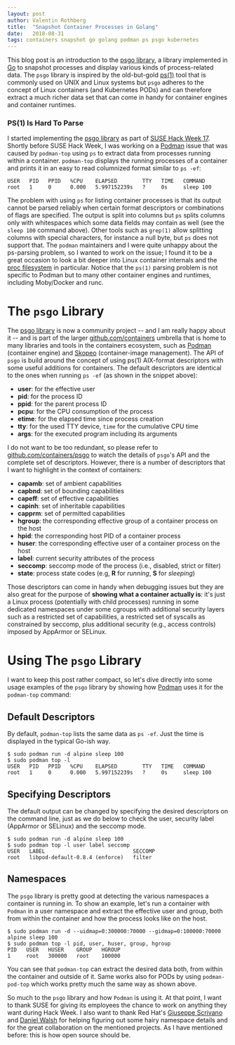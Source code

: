 ```yaml
---
layout: post
author: Valentin Rothberg
title:  "Snapshot Container Processes in Golang"
date:   2018-08-31
tags: containers snapshot go golang podman ps psgo kubernetes
---
```


This blog post is an introduction to the [psgo library](https://github.com/containers/psgo), a library implemented in [Go](https://golang.org) to snapshot processes and display various kinds of process-related data.  The `psgo` library is inspired by the old-but-gold [ps(1)](http://man7.org/linux/man-pages/man1/ps.1.html) tool that is commonly used on UNIX and Linux systems but `psgo` adheres to the concept of Linux containers (and Kubernetes PODs) and can therefore extract a much richer data set that can come in handy for container engines and container runtimes.

### PS(1) Is Hard To Parse

I started implementing the [psgo library](https://github.com/containers/psgo) as part of [SUSE Hack Week 17](https://hackweek.suse.com/).  Shortly before SUSE Hack Week, I was working on a [Podman](https://github.com/containers/libpod) issue that was caused by `podman-top` using `ps` to extract data from processes running within a container.  `podman-top` displays the running processes of a container and prints it in an easy to read columnized format similar to `ps -ef`:

```
USER   PID   PPID   %CPU    ELAPSED        TTY   TIME   COMMAND
root   1     0      0.000   5.997152239s   ?     0s     sleep 100
```

The problem with using `ps` for listing container processes is that its output cannot be parsed reliably when certain format descriptors or combinations of flags are specified.  The output is split into columns but `ps` splits columns only with whitespaces which some data fields may contain as well (see the `sleep 100` command above).  Other tools such as `grep(1)` allow splitting columns with special characters, for instance a null byte, but `ps` does not support that.  The `podman` maintainers and I were quite unhappy about the ps-parsing problem, so I wanted to work on the issue; I found it to be a great occasion to look a bit deeper into Linux container internals and the [proc filesystem](http://man7.org/linux/man-pages/man5/proc.5.html) in particular.  Notice that the `ps(1)` parsing problem is not specific to Podman but to many other container engines and runtimes, including Moby/Docker and runc.

# The `psgo` Library

The [psgo library](https://github.com/containers/psgo) is now a community project -- and I am really happy about it -- and is part of the larger [github.com/containers](https://github.com/containers) umbrella that is home to many libraries and tools in the containers ecosystem, such as [Podman](https://github.com/containers/libpod) (container engine) and [Skopeo](https://github.com/containers/skopeo) (container-image management).  The API of `psgo` is build around the concept of using ps(1) AIX-format descriptors with some useful additions for containers.  The default descriptors are identical to the ones when running `ps -ef` (as shown in the snippet above):

- **user**: for the effective user
- **pid**: for the process ID
- **ppid**: for the parent process ID
- **pcpu**: for the CPU consumption of the process
- **etime**: for the elapsed time since process creation
- **tty**: for the used TTY device, `time` for the cumulative CPU time
- **args**: for the executed program including its arguments

I do not want to be too redundant, so please refer to [github.com/containers/psgo](https://github.com/containers/psgo) to watch the details of `psgo`'s API and the complete set of descriptors.  However, there is a number of descriptors that I want to highlight in the context of containers:

- **capamb**: set of ambient capabilities
- **capbnd**: set of bounding capabilities
- **capeff**: set of effective capabilities
- **capinh**: set of inheritable capabilities
- **capprm**: set of permitted capabilities
- **hgroup**: the corresponding effective group of a container process on the host
- **hpid**: the corresponding host PID of a container process
- **huser**: the corresponding effective user of a container process on the host
- **label**: current security attributes of the process
- **seccomp**: seccomp mode of the process (i.e., disabled, strict or filter)
- **state**: process state codes (e.g, **R** for *running*, **S** for *sleeping*)

Those descriptors can come in handy when debugging issues but they are also great for the purpose of **showing what a container actually is**: it's just a Linux process (potentially with child processes) running in some dedicated namespaces under some cgroups with additional security layers such as a restricted set of capabilities, a restricted set of syscalls as constrained by seccomp, plus additional security (e.g., access controls) imposed by AppArmor or SELinux.

# Using The `psgo` Library

I want to keep this post rather compact, so let's dive directly into some usage examples of the `psgo` library by showing how [Podman](https://github.com/containers/libpod) uses it for the `podman-top` command:

## Default Descriptors
By default, `podman-top` lists the same data as `ps -ef`.  Just the time is displayed in the typical Go-ish way.
```
$ sudo podman run -d alpine sleep 100
$ sudo podman top -l
USER   PID   PPID   %CPU    ELAPSED        TTY   TIME   COMMAND
root   1     0      0.000   5.997152239s   ?     0s     sleep 100
```

## Specifying Descriptors
The default output can be changed by specifying the desired descriptors on the command line, just as we do below to check the user, security label (AppArmor or SELinux) and the seccomp mode.
```
$ sudo podman run -d alpine sleep 100
$ sudo podman top -l user label seccomp
USER   LABEL                            SECCOMP
root   libpod-default-0.8.4 (enforce)   filter
```

## Namespaces
The `psgo` library is pretty good at detecting the various namespaces a container is running in.  To show an example, let's run a container with `Podman` in a user namespace and extract the effective user and group, both from within the container and how the process looks like on the host.
```
$ sudo podman run -d --uidmap=0:300000:70000 --gidmap=0:100000:70000 alpine sleep 100
$ sudo podman top -l pid, user, huser, group, hgroup
PID   USER   HUSER    GROUP   HGROUP
1     root   300000   root    100000
```

You can see that `podman-top` can extract the desired data both, from within the container and outside of it.  Same works also for PODs by using `podman-pod-top` which works pretty much the same way as shown above.

So much to the `psgo` library and how `Podman` is using it.  At that point, I want to thank SUSE for giving its employees the chance to work on anything they want during Hack Week.  I also want to thank Red Hat's [Giuseppe Scrivano](https://twitter.com/gscrivano) and [Daniel Walsh](https://twitter.com/rhatdan) for helping figuring out some hairy namespace details and for the great collaboration on the mentioned projects.  As I have mentioned before: this is how open source should be.
